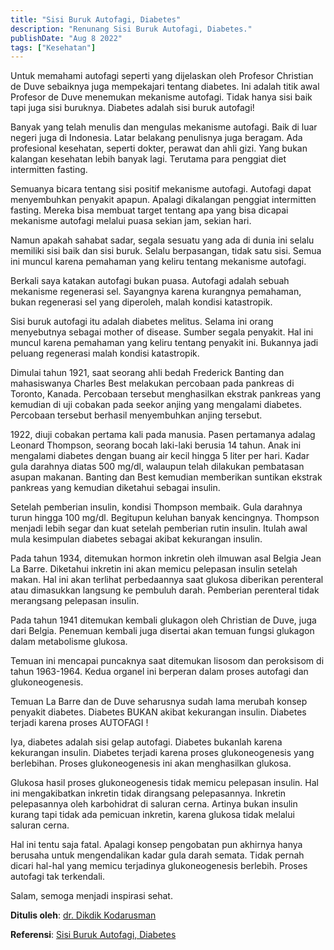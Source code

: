 ```yaml
---
title: "Sisi Buruk Autofagi, Diabetes"
description: "Renunang Sisi Buruk Autofagi, Diabetes."
publishDate: "Aug 8 2022"
tags: ["Kesehatan"]
---
```


Untuk memahami autofagi seperti yang dijelaskan oleh Profesor Christian de Duve sebaiknya juga mempekajari tentang diabetes. Ini adalah titik awal Profesor de Duve menemukan mekanisme autofagi. Tidak hanya sisi baik tapi juga sisi buruknya. Diabetes adalah sisi buruk autofagi!

Banyak yang telah menulis dan mengulas mekanisme autofagi. Baik di luar negeri juga di Indonesia. Latar belakang penulisnya juga beragam. Ada profesional kesehatan, seperti dokter, perawat dan ahli gizi. Yang bukan kalangan kesehatan lebih banyak lagi. Terutama para penggiat diet intermitten fasting.

Semuanya bicara tentang sisi positif mekanisme autofagi. Autofagi dapat menyembuhkan penyakit apapun. Apalagi dikalangan penggiat intermitten fasting. Mereka bisa membuat target tentang apa yang bisa dicapai mekanisme autofagi melalui puasa sekian jam, sekian hari.

Namun apakah sahabat sadar, segala sesuatu yang ada di dunia ini selalu memiliki sisi baik dan sisi buruk. Selalu berpasangan, tidak satu sisi. Semua ini muncul karena pemahaman yang keliru tentang mekanisme autofagi.

Berkali saya katakan autofagi bukan puasa. Autofagi adalah sebuah mekanisme regenerasi sel. Sayangnya karena kurangnya pemahaman, bukan regenerasi sel yang diperoleh, malah kondisi katastropik.

Sisi buruk autofagi itu adalah diabetes melitus. Selama ini orang menyebutnya sebagai mother of disease. Sumber segala penyakit. Hal ini muncul karena pemahaman yang keliru tentang penyakit ini. Bukannya jadi peluang regenerasi malah kondisi katastropik.

Dimulai tahun 1921, saat seorang ahli bedah Frederick Banting dan mahasiswanya Charles Best melakukan percobaan pada pankreas di Toronto, Kanada. Percobaan tersebut menghasilkan ekstrak pankreas yang kemudian di uji cobakan pada seekor anjing yang mengalami diabetes. Percobaan tersebut berhasil menyembuhkan anjing tersebut.

1922, diuji cobakan pertama kali pada manusia. Pasen pertamanya adalag Leonard Thompson, seorang bocah laki-laki berusia 14 tahun. Anak ini mengalami diabetes dengan buang air kecil hingga 5 liter per hari. Kadar gula darahnya diatas 500 mg/dl, walaupun telah dilakukan pembatasan asupan makanan. Banting dan Best kemudian memberikan suntikan ekstrak pankreas yang kemudian diketahui sebagai insulin.

Setelah pemberian insulin, kondisi Thompson membaik. Gula darahnya turun hingga 100 mg/dl. Begitupun keluhan banyak kencingnya. Thompson menjadi lebih segar dan kuat setelah pemberian rutin insulin. Itulah awal mula kesimpulan diabetes sebagai akibat kekurangan insulin.

Pada tahun 1934, ditemukan hormon inkretin oleh ilmuwan asal Belgia Jean La Barre. Diketahui inkretin ini akan memicu pelepasan insulin setelah makan. Hal ini akan terlihat perbedaannya saat glukosa diberikan perenteral atau dimasukkan langsung ke pembuluh darah. Pemberian perenteral tidak merangsang pelepasan insulin.

Pada tahun 1941 ditemukan kembali glukagon oleh Christian de Duve, juga dari Belgia. Penemuan kembali juga disertai akan temuan fungsi glukagon dalam metabolisme glukosa.

Temuan ini mencapai puncaknya saat ditemukan lisosom dan peroksisom di tahun 1963-1964. Kedua organel ini berperan dalam proses autofagi dan glukoneogenesis.

Temuan La Barre dan de Duve seharusnya sudah lama merubah konsep penyakit diabetes. Diabetes BUKAN akibat kekurangan insulin. Diabetes terjadi karena proses AUTOFAGI !

Iya, diabetes adalah sisi gelap autofagi. Diabetes bukanlah karena kekurangan insulin. Diabetes terjadi karena proses glukoneogenesis yang berlebihan. Proses glukoneogenesis ini akan menghasilkan glukosa.

Glukosa hasil proses glukoneogenesis tidak memicu pelepasan insulin. Hal ini mengakibatkan inkretin tidak dirangsang pelepasannya. Inkretin pelepasannya oleh karbohidrat di saluran cerna. Artinya bukan insulin kurang tapi tidak ada pemicuan inkretin, karena glukosa tidak melalui saluran cerna.

Hal ini tentu saja fatal. Apalagi konsep pengobatan pun akhirnya hanya berusaha untuk mengendalikan kadar gula darah semata. Tidak pernah dicari hal-hal yang memicu terjadinya glukoneogenesis berlebih. Proses autofagi tak terkendali.

Salam, semoga menjadi inspirasi sehat.

**Ditulis oleh**: [dr. Dikdik Kodarusman](https://web.facebook.com/dikdik.kodarusman/)

**Referensi**: [Sisi Buruk Autofagi, Diabetes](https://web.facebook.com/dikdik.kodarusman/posts/pfbid02cHhne4CJvaP7b1iKrXcqK3pMNfoHPhV2D2WsNxummjGYXhiPCSH7Na7WVnxBFZdfl?__cft__[0]=AZWiG1kSxAy-WkavfDz5aSXhA2TZTdLxfQm42MzapXCC0nFbTQTsoRzjWHGewt37YSzz__wHGUR_bCOkypcjAC_67SSYYs18Tt5sAW9AJYpdX_MUtNI_QmsEQlrIJ1OMCgdSTpZ0CN1Sw_gno7vN_-ROFvb5lK6qyHQ-vSNiVxCiDrPzxNv2lzr8ZsmudZ0Ufnw&__tn__=%2CO%2CP-R)
